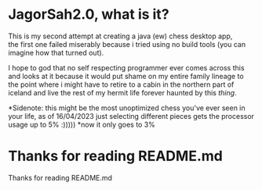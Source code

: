 # JagorSah2.0, what is it?
This is my second attempt at creating a java (ew) chess desktop app,   
the first one failed miserably because i tried using no build tools (you can imagine how that turned out).    

I hope to god that no self respecting programmer ever comes across this and looks at it because it would put shame on my entire family lineage to the point where i might have 
to retire to a cabin in the northern part of iceland and live the rest of my hermit life forever haunted by this *thing*.

*Sidenote: this might be the most unoptimized chess you've ever seen in your life, as of 16/04/2023 just selecting different pieces gets the processor usage up to 5% :)))))
*now it only goes to 3%
# Thanks for reading README.md
Thanks for reading README.md
